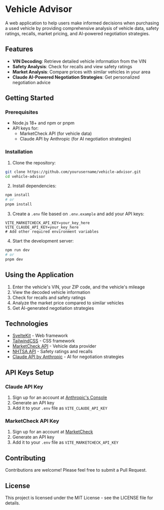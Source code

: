 # Vehicle Advisor

A web application to help users make informed decisions when purchasing a used vehicle by providing comprehensive analysis of vehicle data, safety ratings, recalls, market pricing, and AI-powered negotiation strategies.

## Features

- **VIN Decoding**: Retrieve detailed vehicle information from the VIN
- **Safety Analysis**: Check for recalls and view safety ratings
- **Market Analysis**: Compare prices with similar vehicles in your area
- **Claude AI-Powered Negotiation Strategies**: Get personalized negotiation advice

## Getting Started

### Prerequisites

- Node.js 18+ and npm or pnpm
- API keys for:
    - MarketCheck API (for vehicle data)
    - Claude API by Anthropic (for AI negotiation strategies)

### Installation

1. Clone the repository:
```bash
git clone https://github.com/yourusername/vehicle-advisor.git
cd vehicle-advisor
```

2. Install dependencies:
```bash
npm install
# or 
pnpm install
```

3. Create a `.env` file based on `.env.example` and add your API keys:
```
VITE_MARKETCHECK_API_KEY=your_key_here
VITE_CLAUDE_API_KEY=your_key_here
# Add other required environment variables
```

4. Start the development server:
```bash
npm run dev
# or
pnpm dev
```

## Using the Application

1. Enter the vehicle's VIN, your ZIP code, and the vehicle's mileage
2. View the decoded vehicle information
3. Check for recalls and safety ratings
4. Analyze the market price compared to similar vehicles
5. Get AI-generated negotiation strategies

## Technologies

- [SvelteKit](https://kit.svelte.dev/) - Web framework
- [TailwindCSS](https://tailwindcss.com/) - CSS framework
- [MarketCheck API](https://marketcheck.com/) - Vehicle data provider
- [NHTSA API](https://api.nhtsa.gov/) - Safety ratings and recalls
- [Claude API by Anthropic](https://anthropic.com/) - AI for negotiation strategies

## API Keys Setup

### Claude API Key
1. Sign up for an account at [Anthropic's Console](https://console.anthropic.com/)
2. Generate an API key
3. Add it to your `.env` file as `VITE_CLAUDE_API_KEY`

### MarketCheck API Key
1. Sign up for an account at [MarketCheck](https://marketcheck.com/)
2. Generate an API key
3. Add it to your `.env` file as `VITE_MARKETCHECK_API_KEY`

## Contributing

Contributions are welcome! Please feel free to submit a Pull Request.

## License

This project is licensed under the MIT License - see the LICENSE file for details.